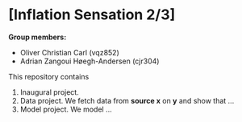 # \[Inflation Sensation 2/3\]

**Group members:**
- Oliver Christian Carl (vqz852)
- Adrian Zangoui Høegh-Andersen (cjr304)

This repository contains  
1. Inaugural project. 
2. Data project. We fetch data from **source x** on **y** and show that ...
3. Model project. We model ...
